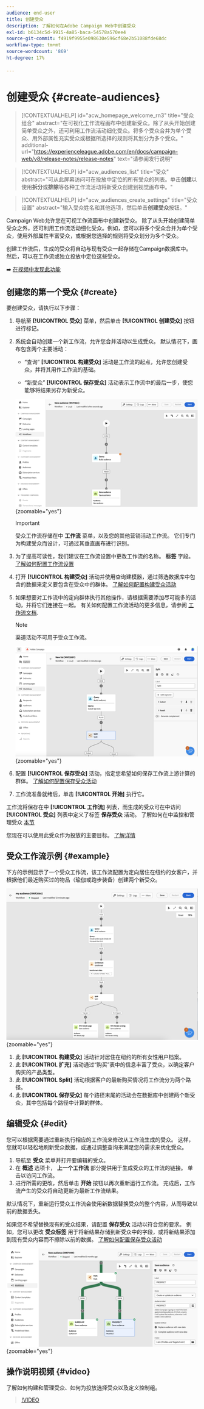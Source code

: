 ```yaml
---
audience: end-user
title: 创建受众
description: 了解如何在Adobe Campaign Web中创建受众
exl-id: b6134c5d-9915-4a85-baca-54578a570ee4
source-git-commit: f4919f9955e098630e596cf68e2b51088fde68dc
workflow-type: tm+mt
source-wordcount: '869'
ht-degree: 17%

---
```


# 创建受众 {#create-audiences}

>[!CONTEXTUALHELP]
>id="acw_homepage_welcome_rn3"
>title="受众组合"
>abstract="在可视化工作流程画布中创建新受众。除了从头开始创建简单受众之外，还可利用工作流活动细化受众。将多个受众合并为单个受众、用外部属性充实受众或根据所选择的规则将其划分为多个受众。"
>additional-url="https://experienceleague.adobe.com/en/docs/campaign-web/v8/release-notes/release-notes" text="请参阅发行说明"

>[!CONTEXTUALHELP]
>id="acw_audiences_list"
>title="受众"
>abstract="可从此屏幕访问可在投放中定位的所有受众的列表。单击&#x200B;**创建**&#x200B;以使用&#x200B;**拆分**&#x200B;或&#x200B;**排除**&#x200B;等各种工作流活动将新受众创建到视觉画布中。"

>[!CONTEXTUALHELP]
>id="acw_audiences_create_settings"
>title="受众设置"
>abstract="输入受众姓名和其他选项，然后单击&#x200B;**创建受众**&#x200B;按钮。"

Campaign Web允许您在可视工作流画布中创建新受众。 除了从头开始创建简单受众之外，还可利用工作流活动细化受众。例如，您可以将多个受众合并为单个受众，使用外部属性丰富受众，或根据您选择的规则将受众划分为多个受众。

创建工作流后，生成的受众将自动与现有受众一起存储在Campaign数据库中。 然后，可以在工作流或独立投放中定位这些受众。

➡️ [在视频中发现此功能](#video)

## 创建您的第一个受众 {#create}

要创建受众，请执行以下步骤：

1. 导航至 **[!UICONTROL 受众]** 菜单，然后单击 **[!UICONTROL 创建受众]** 按钮进行标记。

1. 系统会自动创建一个新工作流，允许您合并活动以生成受众。 默认情况下，画布包含两个主要活动：

   * “查询” **[!UICONTROL 构建受众]** 活动是工作流的起点，允许您创建受众，并将其用作工作流的基础。

   * “新受众” **[!UICONTROL 保存受众]** 活动表示工作流中的最后一步，使您能够将结果另存为新受众。

   ![](assets/create-audience-blank.png){zoomable=&quot;yes&quot;}

   >[!IMPORTANT]
   >
   >受众工作流存储在中 **工作流** 菜单，以及您的其他营销活动工作流。 它们专门为构建受众而设计，可通过其垂直画布进行识别。

1. 为了提高可读性，我们建议在工作流设置中更改工作流的名称。 **标签** 字段。 [了解如何配置工作流设置](../workflows/workflow-settings.md)

1. 打开 **[!UICONTROL 构建受众]** 活动并使用查询建模器，通过筛选数据库中包含的数据来定义要包含在受众中的群体。 [了解如何配置构建受众活动](../workflows/activities/build-audience.md)

1. 如果想要对工作流中的定向群体执行其他操作，请根据需要添加尽可能多的活动，并将它们连接在一起。 有关如何配置工作流活动的更多信息，请参阅 [工作流文档](../workflows/activities/about-activities.md).

   >[!NOTE]
   >
   >渠道活动不可用于受众工作流。

   ![](assets/audience-creation-canvas.png){zoomable=&quot;yes&quot;}

1. 配置 **[!UICONTROL 保存受众]** 活动，指定您希望如何保存工作流上游计算的群体。 [了解如何配置保存受众活动](../workflows/activities/save-audience.md)

1. 工作流准备就绪后，单击 **[!UICONTROL 开始]** 执行它。

工作流将保存在中 **[!UICONTROL 工作流]** 列表，而生成的受众可在中访问 **[!UICONTROL 受众]** 列表中定义了标签 **保存受众** 活动。 了解如何在中监控和管理受众 [本节](manage-audience.md)

您现在可以使用此受众作为投放的主要目标。 [了解详情](add-audience.md)

## 受众工作流示例 {#example}

下方的示例显示了一个受众工作流，该工作流配置为定向居住在纽约的女客户，并根据他们最近购买过的物品（瑜伽或跑步装备）创建两个新受众。

![](assets/audiences-example.png){zoomable=&quot;yes&quot;}

1. 此 **[!UICONTROL 构建受众]** 活动针对居住在纽约的所有女性用户档案。
1. 此 **[!UICONTROL 扩充]** 活动通过“购买”表中的信息丰富了受众，以确定客户购买的产品类型。
1. 此 **[!UICONTROL Split]** 活动根据客户的最新购买情况将工作流分为两个路径。
1. 此 **[!UICONTROL 保存受众]** 每个路径末尾的活动会在数据库中创建两个新受众，其中包括每个路径中计算的群体。

## 编辑受众 {#edit}

您可以根据需要通过重新执行相应的工作流来修改从工作流生成的受众。 这样，您就可以轻松地刷新受众数据，或通过调整查询来满足您的需求来优化受众。

1. 导航至 **受众** 菜单并打开要编辑的受众。
1. 在 **概述** 选项卡， **上一个工作流** 部分提供用于生成受众的工作流的链接。 单击以访问工作流。
1. 进行所需的更改，然后单击 **开始** 按钮以再次重新运行工作流。 完成后，工作流产生的受众将自动更新为最新工作流结果。

默认情况下，重新运行受众工作流会使用新数据替换受众的整个内容，从而导致以前的数据丢失。

如果您不希望替换现有的受众结果，请配置 **保存受众** 活动以符合您的要求。 例如，您可以更改 **受众标签** 用于将新结果存储到新受众中的字段，或将新结果添加到现有受众内容而不擦除以前的数据。 [了解如何配置保存受众活动](../workflows/activities/save-audience.md)

![](assets/edit-audience-save.png){zoomable=&quot;yes&quot;}

## 操作说明视频 {#video}

了解如何构建和管理受众、如何为投放选择受众以及定义控制组。

>[!VIDEO](https://video.tv.adobe.com/v/3425861?quality=12)
